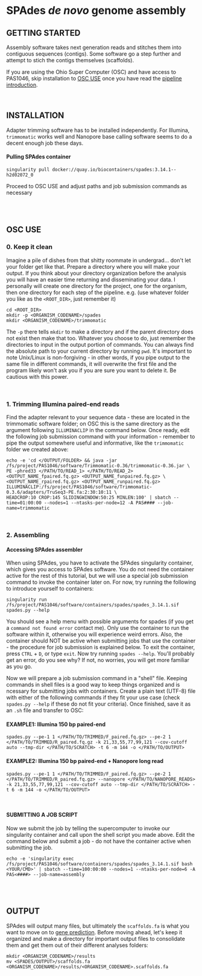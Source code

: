 # SPAdes *de novo* genome assembly

## GETTING STARTED 
Assembly software takes next generation reads and stitches them into contiguous sequences (contigs). Some software go a step further and attempt to stich the contigs themselves (scaffolds).

If you are using the Ohio Super Computer (OSC) and have access to PAS1046, skip installation to [OSC USE](https://gitlab.com/xonq/tutorials/-/blob/master/assembly.md#osc-use) once you have read the [pipeline introduction](https://gitlab.com/xonq/tutorials/-/blob/master/annotationPipeline.md#getting-started).

<br />

## INSTALLATION
Adapter trimming software has to be installed independently. For Illumina, `trimmomatic` works well and Nanopore base calling software seems to do a decent enough job these days.

#### Pulling SPAdes container
```
singularity pull docker://quay.io/biocontainers/spades:3.14.1--h2d02072_0
```

Proceed to OSC USE and adjust paths and job submission commands as necessary

<br /><br />

## OSC USE
### 0. Keep it clean
Imagine a pile of dishes from that shitty roommate in undergrad... don't let your folder get like that. Prepare a directory where you will make your output. If you think about your directory organization before the analysis you will have an easier time returning and disseminating your data. I personally will create one directory for the project, one for the organism, then one directory for each step of the pipeline. e.g. (use whatever folder you like as the `<ROOT_DIR>`, just remember it)
```
cd <ROOT_DIR>
mkdir -p <ORGANISM_CODENAME>/spades
mkdir <ORGANISM_CODENAME>/trimmomatic
```
The `-p` there tells `mkdir` to make a directory and if the parent directory does not exist then make that too. Whatever you choose to do, just remember the directories to input in the output portion of commands. You can always find the absolute path to your current directory by running `pwd`. It's important to note Unix/Linux is non-forgiving - in other words, if you pipe output to the same file in different commands, it will overwrite the first file and the program likely won't ask you if you are sure you want to delete it. Be cautious with this power.

<br />

### 1. Trimming Illumina paired-end reads
Find the adapter relevant to your sequence data - these are located in the trimmomatic software folder; on OSC this is the same directory as the argument following `ILLUMINACLIP` in the command below. Once ready, edit the following job submission command with your information - remember to pipe the output somewhere useful and informative, like the `trimmomatic` folder we created above:
```
echo -e 'cd </OUTPUT/FOLDER> && java -jar /fs/project/PAS1046/software/Trimmomatic-0.36/trimmomatic-0.36.jar \
PE -phred33 </PATH/TO/READ_1> </PATH/TO/READ_2> <OUTPUT_NAME_fpaired.fq.gz> <OUTPUT_NAME_funpaired.fq.gz> \
<OUTPUT_NAME_rpaired.fq.gz> <OUTPUT_NAME_runpaired.fq.gz> ILLUMINACLIP:/fs/project/PAS1046/software/Trimmomatic-0.3.6/adapters/TruSeq3-PE.fa:2:30:10:11 \
HEADCROP:10 CROP:145 SLIDINGWINDOW:50:25 MINLEN:100' | sbatch --time=01:00:00 --nodes=1 --ntasks-per-node=12 -A PAS#### --job-name=trimmomatic
```

<br />

### 2. Assembling
#### Accessing SPAdes assembler
When using SPAdes, you have to activate the SPAdes singularity container, which gives you access to SPAdes software. You do not need the container active for the rest of this tutorial, but we will use a special job submission command to invoke the container later on. For now, try running the following to introduce yourself to containers: 
```
singularity run /fs/project/PAS1046/software/containers/spades/spades_3.14.1.sif
spades.py --help
```

You should see a help menu with possible arguments for spades (if you get a `command not found error` contact me). Only use the container to run the software within it, otherwise you will experience weird errors. Also, the container should NOT be active when submitting jobs that use the container - the procedure for job submission is explained below. To exit the container, press `CTRL` + `D`, or type `exit`. Now try running `spades --help`. You'll probably get an error, do you see why? If not, no worries, you will get more familiar as you go.

Now we will prepare a job submission command in a "shell" file. Keeping commands in shell files is a good way to keep things organized and is ncessary for submitting jobs with containers. Create a plain text (UTF-8) file with either of the following commands if they fit your use case (check `spades.py --help` if these do not fit your criteria). Once finished, save it as an `.sh` file and transfer to OSC:

#### EXAMPLE1: Illumina 150 bp paired-end

```
spades.py --pe-1 1 </PATH/TO/TRIMMED/F_paired.fq.gz> --pe-2 1 </PATH/TO/TRIMMED/R_paired.fq.gz -k 21,33,55,77,99,121 --cov-cutoff auto --tmp-dir </PATH/TO/SCRATCH> -t 6 -m 144 -o </PATH/TO/OUTPUT>
```

#### EXAMPLE2: Illumina 150 bp paired-end + Nanopore long read

```
spades.py --pe-1 1 </PATH/TO/TRIMMED/F_paired.fq.gz> --pe-2 1 </PATH/TO/TRIMMED/R_paired.fq.gz> --nanopore </PATH/TO/NANOPORE_READS> -k 21,33,55,77,99,121 --cov-cutoff auto --tmp-dir </PATH/TO/SCRATCH> -t 6 -m 144 -o </PATH/TO/OUTPUT>
```

<br />

#### SUBMITTING A JOB SCRIPT
Now we submit the job by telling the supercomputer to invoke our singularity container and call upon the shell script you made above. Edit the command below and submit a job - do not have the container active when submitting the job.
```
echo -e 'singularity exec /fs/project/PAS1046/software/containers/spades/spades_3.14.1.sif bash <YOUR/CMD>' | sbatch --time=100:00:00 --nodes=1 --ntasks-per-node=6 -A PAS<####> --job-name=assembly
```

<br /><br />

## OUTPUT
SPAdes will output many files, but ultimately the `scaffolds.fa` is what you want to move on to [gene prediction](https://gitlab.com/xonq/tutorials/-/blob/master/funannotate.md#3.-predict-genes). Before moving ahead, let's keep it organized and make a directory for important output files to consolidate them and get them out of their different analyses folders:

```
mkdir <ORGANISM_CODENAME>/results
mv <SPADES/OUTPUT>/scaffolds.fa <ORGANISM_CODENAME>/results/<ORGANISM_CODENAME>.scaffolds.fa
```
